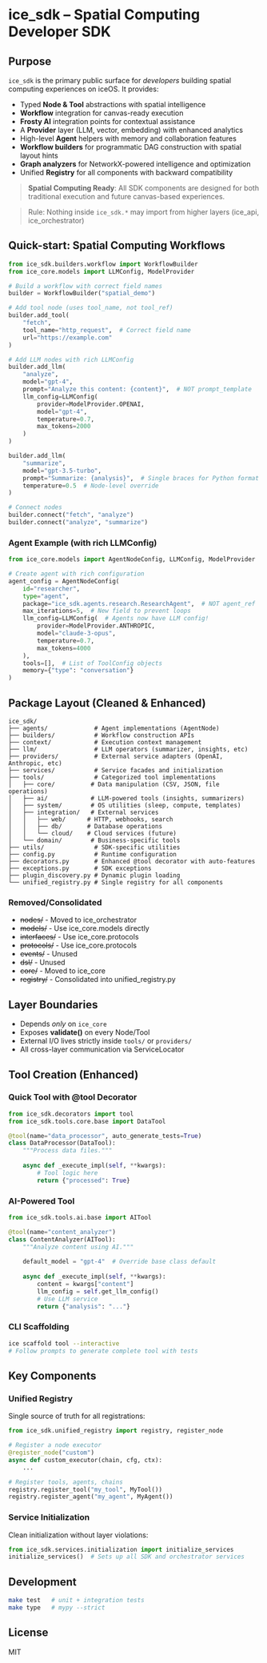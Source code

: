 # ice_sdk – Spatial Computing Developer SDK

## Purpose
`ice_sdk` is the primary public surface for _developers_ building spatial computing experiences on iceOS.
It provides:
* Typed **Node & Tool** abstractions with spatial intelligence
* **Workflow** integration for canvas-ready execution  
* **Frosty AI** integration points for contextual assistance
* A **Provider** layer (LLM, vector, embedding) with enhanced analytics
* High-level **Agent** helpers with memory and collaboration features
* **Workflow builders** for programmatic DAG construction with spatial layout hints
* **Graph analyzers** for NetworkX-powered intelligence and optimization
* Unified **Registry** for all components with backward compatibility

> **Spatial Computing Ready**: All SDK components are designed for both traditional execution and future canvas-based experiences.

> Rule: Nothing inside `ice_sdk.*` may import from higher layers (ice_api, ice_orchestrator)

## Quick-start: Spatial Computing Workflows
```python
from ice_sdk.builders.workflow import WorkflowBuilder
from ice_core.models import LLMConfig, ModelProvider

# Build a workflow with correct field names
builder = WorkflowBuilder("spatial_demo")

# Add tool node (uses tool_name, not tool_ref)
builder.add_tool(
    "fetch", 
    tool_name="http_request",  # Correct field name
    url="https://example.com"
)

# Add LLM nodes with rich LLMConfig
builder.add_llm(
    "analyze", 
    model="gpt-4",
    prompt="Analyze this content: {content}",  # NOT prompt_template
    llm_config=LLMConfig(
        provider=ModelProvider.OPENAI,
        model="gpt-4",
        temperature=0.7,
        max_tokens=2000
    )
)

builder.add_llm(
    "summarize",
    model="gpt-3.5-turbo", 
    prompt="Summarize: {analysis}",  # Single braces for Python format
    temperature=0.5  # Node-level override
)

# Connect nodes
builder.connect("fetch", "analyze")
builder.connect("analyze", "summarize")
```

### Agent Example (with rich LLMConfig)
```python
from ice_core.models import AgentNodeConfig, LLMConfig, ModelProvider

# Create agent with rich configuration
agent_config = AgentNodeConfig(
    id="researcher",
    type="agent", 
    package="ice_sdk.agents.research.ResearchAgent",  # NOT agent_ref
    max_iterations=5,  # New field to prevent loops
    llm_config=LLMConfig(  # Agents now have LLM config!
        provider=ModelProvider.ANTHROPIC,
        model="claude-3-opus",
        temperature=0.7,
        max_tokens=4000
    ),
    tools=[],  # List of ToolConfig objects
    memory={"type": "conversation"}
)
```

## Package Layout (Cleaned & Enhanced)

```
ice_sdk/
├── agents/             # Agent implementations (AgentNode)
├── builders/           # Workflow construction APIs
├── context/            # Execution context management
├── llm/                # LLM operators (summarizer, insights, etc)
├── providers/          # External service adapters (OpenAI, Anthropic, etc)
├── services/           # Service facades and initialization
├── tools/              # Categorized tool implementations
│   ├── core/          # Data manipulation (CSV, JSON, file operations)
│   ├── ai/            # LLM-powered tools (insights, summarizers)
│   ├── system/        # OS utilities (sleep, compute, templates)
│   ├── integration/   # External services
│   │   ├── web/      # HTTP, webhooks, search
│   │   ├── db/       # Database operations
│   │   └── cloud/    # Cloud services (future)
│   └── domain/        # Business-specific tools
├── utils/              # SDK-specific utilities
├── config.py           # Runtime configuration
├── decorators.py       # Enhanced @tool decorator with auto-features
├── exceptions.py       # SDK exceptions
├── plugin_discovery.py # Dynamic plugin loading
└── unified_registry.py # Single registry for all components
```

### Removed/Consolidated
- ~~nodes/~~ - Moved to ice_orchestrator
- ~~models/~~ - Use ice_core.models directly
- ~~interfaces/~~ - Use ice_core.protocols
- ~~protocols/~~ - Use ice_core.protocols
- ~~events/~~ - Unused
- ~~dsl/~~ - Unused
- ~~core/~~ - Moved to ice_core
- ~~registry/~~ - Consolidated into unified_registry.py

## Layer Boundaries
* Depends _only_ on `ice_core`
* Exposes **validate()** on every Node/Tool
* External I/O lives strictly inside `tools/` or `providers/`
* All cross-layer communication via ServiceLocator

## Tool Creation (Enhanced)

### Quick Tool with @tool Decorator
```python
from ice_sdk.decorators import tool
from ice_sdk.tools.core.base import DataTool

@tool(name="data_processor", auto_generate_tests=True)
class DataProcessor(DataTool):
    """Process data files."""
    
    async def _execute_impl(self, **kwargs):
        # Tool logic here
        return {"processed": True}
```

### AI-Powered Tool
```python
from ice_sdk.tools.ai.base import AITool

@tool(name="content_analyzer")
class ContentAnalyzer(AITool):
    """Analyze content using AI."""
    
    default_model = "gpt-4"  # Override base class default
    
    async def _execute_impl(self, **kwargs):
        content = kwargs["content"]
        llm_config = self.get_llm_config()
        # Use LLM service
        return {"analysis": "..."}
```

### CLI Scaffolding
```bash
ice scaffold tool --interactive
# Follow prompts to generate complete tool with tests
```

## Key Components

### Unified Registry
Single source of truth for all registrations:
```python
from ice_sdk.unified_registry import registry, register_node

# Register a node executor
@register_node("custom")
async def custom_executor(chain, cfg, ctx):
    ...

# Register tools, agents, chains
registry.register_tool("my_tool", MyTool())
registry.register_agent("my_agent", MyAgent())
```

### Service Initialization
Clean initialization without layer violations:
```python
from ice_sdk.services.initialization import initialize_services
initialize_services()  # Sets up all SDK and orchestrator services
```

## Development
```bash
make test   # unit + integration tests
make type   # mypy --strict
```

## License
MIT 